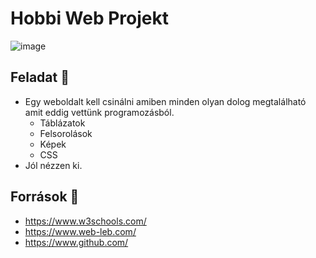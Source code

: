 # Hobbi Web Projekt

![image](https://github.com/B3ni15/hobbi-projekt/assets/90302291/1b6b791b-4e0a-4672-b995-cefafc3b4cee)

## Feladat 💢

- Egy weboldalt kell csinálni amiben minden olyan dolog megtalálható amit
  eddig vettünk programozásból.
    - Táblázatok
    - Felsorolások
    - Képek
    - CSS
- Jól nézzen ki.

## Források 🌟

  - https://www.w3schools.com/
  - https://www.web-leb.com/
  - https://www.github.com/
